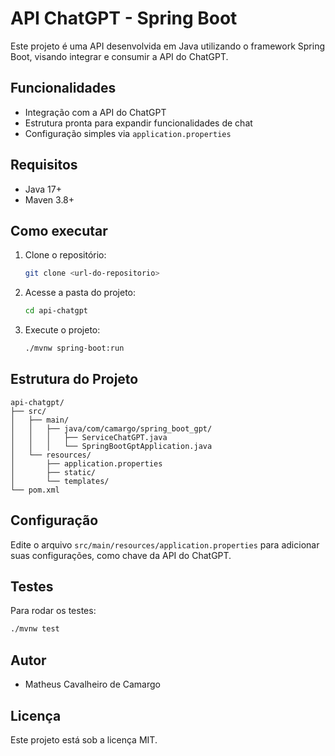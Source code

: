 # API ChatGPT - Spring Boot

Este projeto é uma API desenvolvida em Java utilizando o framework Spring Boot, visando integrar e consumir a API do ChatGPT.

## Funcionalidades
- Integração com a API do ChatGPT
- Estrutura pronta para expandir funcionalidades de chat
- Configuração simples via `application.properties`

## Requisitos
- Java 17+
- Maven 3.8+

## Como executar
1. Clone o repositório:
   ```bash
   git clone <url-do-repositorio>
   ```
2. Acesse a pasta do projeto:
   ```bash
   cd api-chatgpt
   ```
3. Execute o projeto:
   ```bash
   ./mvnw spring-boot:run
   ```

## Estrutura do Projeto
```
api-chatgpt/
├── src/
│   ├── main/
│   │   ├── java/com/camargo/spring_boot_gpt/
│   │   │   ├── ServiceChatGPT.java
│   │   │   └── SpringBootGptApplication.java
│   └── resources/
│       ├── application.properties
│       ├── static/
│       └── templates/
└── pom.xml
```

## Configuração
Edite o arquivo `src/main/resources/application.properties` para adicionar suas configurações, como chave da API do ChatGPT.

## Testes
Para rodar os testes:
```bash
./mvnw test
```

## Autor
- Matheus Cavalheiro de Camargo

## Licença
Este projeto está sob a licença MIT.
